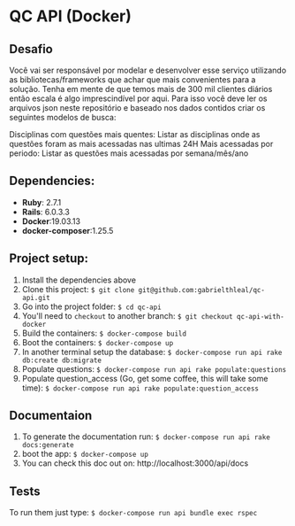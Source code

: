 # QC API (Docker)

## Desafio
Você vai ser responsável por modelar e desenvolver esse serviço utilizando as bibliotecas/frameworks que achar que mais convenientes para a solução. Tenha em mente de que temos mais de 300 mil clientes diários então escala é algo imprescindível por aqui. Para isso você deve ler os arquivos json neste repositório e baseado nos dados contidos criar os seguintes modelos de busca:

Disciplinas com questões mais quentes: Listar as disciplinas onde as questões foram as mais acessadas nas ultimas 24H
Mais acessadas por periodo: Listar as questões mais acessadas por semana/mês/ano

## Dependencies:
* **Ruby**: 2.7.1
* **Rails**: 6.0.3.3
* **Docker**:19.03.13
* **docker-composer**:1.25.5

## Project setup:

1. Install the dependencies above
2. Clone this project: `$ git clone git@github.com:gabrielthleal/qc-api.git`
3. Go into the project folder: `$ cd qc-api`
4. You'll need to `checkout` to another branch: `$ git checkout qc-api-with-docker`
4. Build the containers: `$ docker-compose build`
5. Boot the containers: `$ docker-compose up`
6. In another terminal setup the database: `$ docker-compose run api rake db:create db:migrate`
7. Populate questions: `$ docker-compose run api rake populate:questions`
8. Populate question_access (Go, get some coffee, this will take some time): `$ docker-compose run api rake populate:question_access`

## Documentaion 
1. To generate the documentation run: `$ docker-compose run api rake docs:generate`
2. boot the app: `$ docker-compose up`
2. You can check this doc out on: http://localhost:3000/api/docs

## Tests
To run them just type: `$ docker-compose run api bundle exec rspec`

